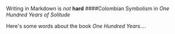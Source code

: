 Writing in Markdown is _not_ **hard**
####Colombian Symbolism in _One Hundred Years of Solitude_

Here's some words about the book _One Hundred Years..._.

